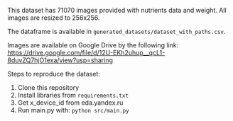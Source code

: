 This dataset has 71070 images provided with nutrients data and weight. 
All images are resized to 256x256. 

The dataframe is available in ```generated_datasets/dataset_with_paths.csv```.

Images are available on Google Drive by the following link: https://drive.google.com/file/d/12U-EKh2uhup__qcL1-8duvZQ7hjO1exa/view?usp=sharing

Steps to reproduce the dataset:
1) Clone this repository 
2) Install libraries from ```requirements.txt```
3) Get x_device_id from eda.yandex.ru
4) Run main.py with: ```python src/main.py```


